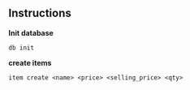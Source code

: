 ## Instructions

**Init database**

    db init

**create items**

    item create <name> <price> <selling_price> <qty>
